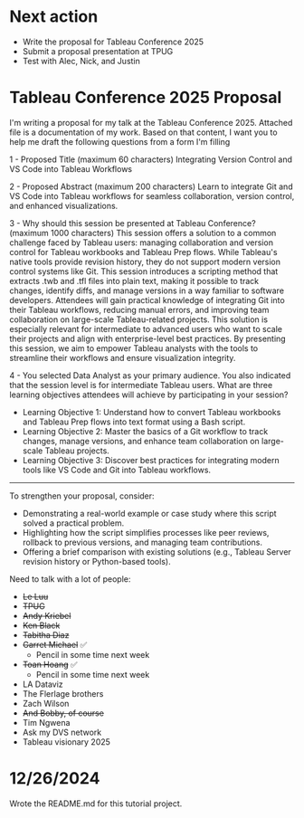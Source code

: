 # Next action
* Write the proposal for Tableau Conference 2025
* Submit a proposal presentation at TPUG
* Test with Alec, Nick, and Justin

# Tableau Conference 2025 Proposal
I'm writing a proposal for my talk at the Tableau Conference 2025. Attached file is a documentation of my work. Based on that content, I want you to help me draft the following questions from a form I'm filling

1 - Proposed Title (maximum 60 characters)
Integrating Version Control and VS Code into Tableau Workflows

2 - Proposed Abstract (maximum 200 characters)
Learn to integrate Git and VS Code into Tableau workflows for seamless collaboration, version control, and enhanced visualizations.

3 - Why should this session be presented at Tableau Conference? (maximum 1000 characters)
This session offers a solution to a common challenge faced by Tableau users: managing collaboration and version control for Tableau workbooks and Tableau Prep flows. While Tableau's native tools provide revision history, they do not support modern version control systems like Git. This session introduces a scripting method that extracts .twb and .tfl files into plain text, making it possible to track changes, identify diffs, and manage versions in a way familiar to software developers. Attendees will gain practical knowledge of integrating Git into their Tableau workflows, reducing manual errors, and improving team collaboration on large-scale Tableau-related projects. This solution is especially relevant for intermediate to advanced users who want to scale their projects and align with enterprise-level best practices. By presenting this session, we aim to empower Tableau analysts with the tools to streamline their workflows and ensure visualization integrity.

4 - You selected Data Analyst as your primary audience. You also indicated that the session level is for intermediate Tableau users. What are three learning objectives attendees will achieve by participating in your session?
* Learning Objective 1: Understand how to convert Tableau workbooks and Tableau Prep flows into text format using a Bash script.
* Learning Objective 2: Master the basics of a Git workflow to track changes, manage versions, and enhance team collaboration on large-scale Tableau projects.
* Learning Objective 3: Discover best practices for integrating modern tools like VS Code and Git into Tableau workflows. 

---

To strengthen your proposal, consider:
* Demonstrating a real-world example or case study where this script solved a practical problem.
* Highlighting how the script simplifies processes like peer reviews, rollback to previous versions, and managing team contributions.
* Offering a brief comparison with existing solutions (e.g., Tableau Server revision history or Python-based tools).

Need to talk with a lot of people:
* ~~Le Luu~~
* ~~TPUG~~
* ~~Andy Kriebel~~
* ~~Ken Black~~
* ~~Tabitha Diaz~~
* ~~Garret Michael~~ ✅
    * Pencil in some time next week
* ~~Toan Hoang~~ ✅
    * Pencil in some time next week
* LA Dataviz
* The Flerlage brothers
* Zach Wilson
* ~~And Bobby, of course~~
* Tim Ngwena
* Ask my DVS network
* Tableau visionary 2025

# 12/26/2024

Wrote the README.md for this tutorial project.
